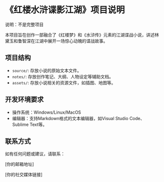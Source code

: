 # 《红楼水浒谍影江湖》项目说明

说明：不是完整项目

本项目旨在创作一部融合了《红楼梦》和《水浒传》元素的江湖谍战小说，讲述林黛玉和鲁智深在江湖中展开一场惊心动魄的谍战故事。

## 项目结构

- `source/`: 存放小说的原始文本文件。
- `notes/`: 存放创作笔记、大纲、人物设定等辅助文档。
- `assets/`: 存放小说相关的资源文件，如插图、地图等。

## 开发环境要求

- 操作系统：Windows/Linux/MacOS
- 编辑器：支持Markdown格式的文本编辑器，如Visual Studio Code、Sublime Text等。

## 联系方式

如有任何问题或建议，请联系：

[你的邮箱地址]

[你的社交媒体链接]
